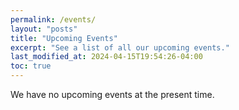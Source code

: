 ```yaml
---
permalink: /events/
layout: "posts"
title: "Upcoming Events"
excerpt: "See a list of all our upcoming events."
last_modified_at: 2024-04-15T19:54:26-04:00
toc: true
---
```


We have no upcoming events at the present time.